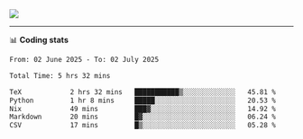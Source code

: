 <picture>
  <source
  srcset="https://github-readme-stats.vercel.app/api?username=sant0s12&show_icons=true&theme=dark"
  media="(prefers-color-scheme: dark)"
  />
  <source
  srcset="https://github-readme-stats.vercel.app/api?username=sant0s12&show_icons=true"
  media="(prefers-color-scheme: light)"
  />
  <img src="https://github-readme-stats.vercel.app/api?username=sant0s12&show_icons=true" />
</picture>

---

📊 **Coding stats**

<!--START_SECTION:waka-->

```txt
From: 02 June 2025 - To: 02 July 2025

Total Time: 5 hrs 32 mins

TeX            2 hrs 32 mins   ███████████▒░░░░░░░░░░░░░   45.81 %
Python         1 hr 8 mins     █████░░░░░░░░░░░░░░░░░░░░   20.53 %
Nix            49 mins         ███▓░░░░░░░░░░░░░░░░░░░░░   14.92 %
Markdown       20 mins         █▓░░░░░░░░░░░░░░░░░░░░░░░   06.24 %
CSV            17 mins         █▒░░░░░░░░░░░░░░░░░░░░░░░   05.28 %
```

<!--END_SECTION:waka-->
